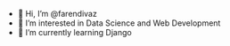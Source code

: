 - 👋 Hi, I’m @farendivaz
- 👀 I’m interested in Data Science and Web Development
- 🌱 I’m currently learning Django


<!---
farendivaz/farendivaz is a ✨ special ✨ repository because its `README.md` (this file) appears on your GitHub profile.
You can click the Preview link to take a look at your changes.
--->
